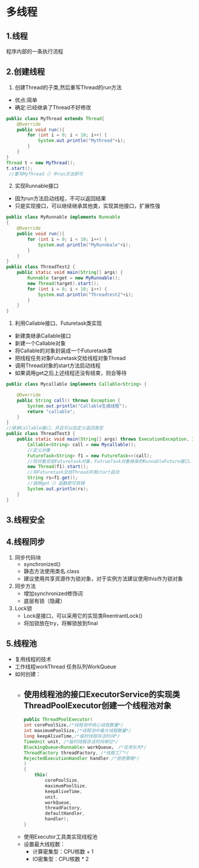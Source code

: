 <!--
 * @Descripttion: 
 * @version: 
 * @Author: Caoke
 * @Date: 2023-07-01 16:37:48
 * @LastEditors: Caoke
 * @LastEditTime: 2023-07-04 19:50:17
-->
# 多线程  
## 1.线程  
程序内部的一条执行流程  
## 2.创建线程  
1. 创建Thread的子类,然后重写Thread的run方法 
- 优点:简单
- 确定:已经继承了Thread不好修改  
```java
public class MyThread extends Thread{
    @Override
    public void run(){
        for (int i = 0; i < 10; i++) {
            System.out.println("Mythread"+i);
        }
    }
}
Thread t = new MyThread();
t.start();
 //重写MyThread（）中run方法即可
```
2. 实现Runnable接口  
- 因为run方法启动线程，不可以返回结果
- 只是实现接口，可以继续继承其他类，实现其他接口，扩展性强
```java
public class MyRunnable implements Runnable
{
    @Override
    public void run(){
        for (int i = 0; i < 10; i++) {
            System.out.println("MyRunnbale"+i);
        }
    }   
}
public class ThreadTest2 {
    public static void main(String[] args) {
        Runnable target = new MyRunnable();
        new Thread(target).start();
        for (int i = 0; i < 10; i++) {
            System.out.println("Threadtest2"+i);
        }
    }
}
```

1. 利用Callable接口、Futuretask类实现  
- 新建类继承Callable接口
- 新建一个Callable对象
- 将Callable的对象封装成一个Futuretask类
- 把线程任务对象Futuretask交给线程对象Thread
- 调用Thread对象的start方法启动线程
- 如果调用get之后上述线程还没有结束，则会等待   
```java
public class Mycallable implements Callable<String> {

    @Override
    public String call() throws Exception {
        System.out.println("Callable生成线程");
        return "callable";
    }
}
//继承Callable接口，并且可以自定义返回类型
public class ThreadTest3 {
    public static void main(String[] args) throws ExecutionException, InterruptedException {
        Callable<String> call = new Mycallable();
        //定义对象
        FutureTask<String> f1 = new FutureTask<>(call);
        //将对象交给Futuretask对象，FutrueTask对象继承的RunnableFuture接口，而RunnableFuture接口继承为Runnable和Future，其中Future中有很多函数可使用
        new Thread(f1).start();
        //将Futuretask交给Thread并用start启动
        String rs=f1.get();
        //调用get（）函数即可获得
        System.out.println(rs);
    }
}
```
## 3.线程安全  

## 4.线程同步  
1. 同步代码块
   - synchronized()  
   - 静态方法使用类名.class  
   - 建议使用共享资源作为锁对象，对于实例方法建议使用this作为锁对象
2. 同步方法
    - 增加synchronized修饰词
    - 底层有锁（隐藏）
3. Lock锁  
    - Lock是接口，可以采用它的实现类ReentrantLock()
    - 将加锁放在try，将解锁放到final

## 5.线程池  
- 复用线程的技术
- 工作线程workThread 任务队列WorkQueue
- 如何创建：
  - 使用线程池的接口ExecutorService的实现类ThreadPoolExecutor创建一个线程池对象
    - 
    ```java
    public ThreadPoolExecutor(
    int corePoolSize,/*线程池中核心线程数量*/
    int maximumPoolSize,/*线程池中最大线程数量*/
    long keepAliveTime,/*临时线程存活时间*/
    TimeUnit unit, /*临时线程存活时间单位*/
    BlockingQueue<Runnable> workQueue， /*任务队列*/
    ThreadFactory threadFactory, /*线程工厂*/
    RejectedExecutionHandler handler /*拒绝策略*/
    ) 
    {
        this(
            corePoolSize, 
            maximumPoolSize, 
            keepAliveTime, 
            unit, 
            workQueue,
            threadFactory, 
            defaultHandler,
            handler);
    }
    ```
  - 使用Executor工具类实现线程池
  - 设置最大线程数：
    - 计算密集型：CPU核数 + 1
    - IO密集型：CPU核数 * 2

